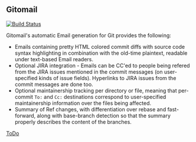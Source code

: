 ## Gitomail

[![Build Status](https://travis-ci.org/kernelim/gitomail.svg?branch=master)](https://travis-ci.org/kernelim/gitomail)

Gitomail's automatic Email generation for Git provides the following:

* Emails containing pretty HTML colored commit diffs with source code syntax highlighting
  in combination with the old-time plaintext, readable under text-based Email readers.
* Optional JIRA integration - Emails can be CC'ed to people being refered from the JIRA issues
  mentioned in the commit messages (on user-specified kinds of issue fields).
  Hyperlinks to JIRA issues from the commit messages are done too.
* Optional maintainership tracking per directory or file, meaning that per-commit `To:` and `Cc:`
  destinations correspond to user-specified maintainership information over the files being affected.
* Summary of Ref changes, with differentiation over rebase and fast-forward, along with base-branch
  detection so that the summary properly describes the content of the branches.

[ToDo](ToDo.md)
